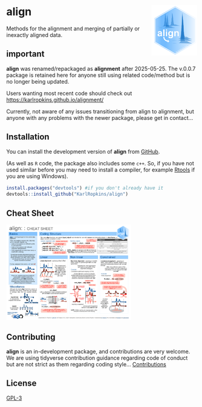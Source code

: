 
<!-- index.md is generated from index.Rmd. Please edit that file -->

# align <img src="man/figures/logo.png" align="right" alt="" width="120" />

<!-- badges: start -->
<!-- badges: end -->

Methods for the alignment and merging of partially or inexactly aligned
data.

## important

**align** was renamed/repackaged as **alignment** after 2025-05-25. The
v.0.0.7 package is retained here for anyone still using related
code/method but is no longer being updated.

Users wanting most recent code should check out
<https://karlropkins.github.io/alignment/>

Currently, not aware of any issues transitioning from align to
alignment, but anyone with any problems with the newer package, please
get in contact…

## Installation

You can install the development version of **align** from
[GitHub](https://github.com/).

(As well as `R` code, the package also includes some `c++`. So, if you
have not used similar before you may need to install a compiler, for
example [Rtools](https://cran.r-project.org/bin/windows/Rtools/) if you
are using Windows).

``` r
install.packages("devtools") #if you don't already have it
devtools::install_github("KarlRopkins/align")
```

## Cheat Sheet

<a href="reference/figures/align_cheatsheet.pdf"><img src="man/figures/align_cheatsheet_thumb.png" width="330" height="252"/></a>

## Contributing

**align** is an in-development package, and contributions are very
welcome. We are using tidyverse contribution guidance regarding code of
conduct but are not strict as them regarding coding style…
[Contributions](https://karlropkins.github.io/align/CONTRIBUTING.html)

## License

[GPL-3](https://karlropkins.github.io/align/LICENSE.html)
